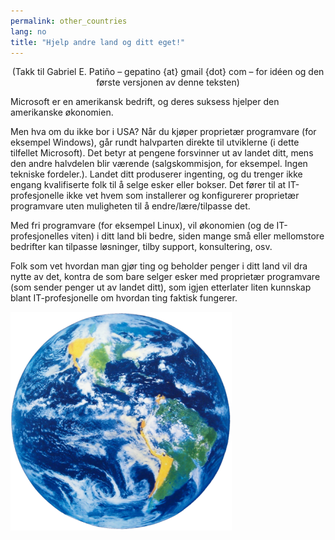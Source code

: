 ```yaml
---
permalink: other_countries
lang: no
title: "Hjelp andre land og ditt eget!"
---
```


<center>(Takk til Gabriel E. Patiño – gepatino {at} gmail {dot} com – for idéen og den første versjonen av denne teksten)</center>

Microsoft er en amerikansk bedrift, og deres suksess hjelper den amerikanske økonomien.

Men hva om du ikke bor i USA? Når du kjøper proprietær programvare (for eksempel Windows), går rundt halvparten direkte til utviklerne (i dette tilfellet Microsoft). Det betyr at pengene forsvinner ut av landet ditt, mens den andre halvdelen blir værende (salgskommisjon, for eksempel. Ingen tekniske fordeler.). Landet ditt produserer ingenting, og du trenger ikke engang kvalifiserte folk til å selge esker eller bokser. Det fører til at IT-profesjonelle ikke vet hvem som installerer og konfigurerer proprietær programvare uten muligheten til å endre/lære/tilpasse det.

Med fri programvare (for eksempel Linux), vil økonomien (og de IT-profesjonelles viten) i ditt land bli bedre, siden mange små eller mellomstore bedrifter kan tilpasse løsninger, tilby support, konsultering, osv.

Folk som vet hvordan man gjør ting og beholder penger i ditt land vil dra nytte av det, kontra de som bare selger esker med proprietær programvare (som sender penger ut av landet ditt), som igjen etterlater liten kunnskap blant IT-profesjonelle om hvordan ting faktisk fungerer.

<img src="/img/earth.png" />





